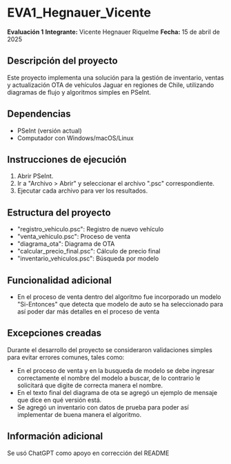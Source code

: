 # EVA1_Hegnauer_Vicente

**Evaluación 1**
**Integrante:** Vicente Hegnauer Riquelme
**Fecha:** 15 de abril de 2025  

## Descripción del proyecto
Este proyecto implementa una solución para la gestión de inventario, ventas y actualización OTA de vehículos Jaguar en regiones de Chile, utilizando diagramas de flujo y algoritmos simples en PSeInt.

## Dependencias
- PSeInt (versión actual)
- Computador con Windows/macOS/Linux

## Instrucciones de ejecución
1. Abrir PSeInt.
2. Ir a "Archivo > Abrir" y seleccionar el archivo ".psc" correspondiente.
3. Ejecutar cada archivo para ver los resultados.

## Estructura del proyecto
- "registro_vehiculo.psc": Registro de nuevo vehículo
- "venta_vehiculo.psc": Proceso de venta
- "diagrama_ota": Diagrama de OTA
- "calcular_precio_final.psc": Cálculo de precio final
- "inventario_vehiculos.psc": Búsqueda por modelo

## Funcionalidad adicional
- En el proceso de venta dentro del algoritmo fue incorporado un modelo "Si-Entonces" que detecta que modelo de auto se ha seleccionado para así poder dar más detalles en el proceso de venta

## Excepciones creadas
Durante el desarrollo del proyecto se consideraron validaciones simples para evitar errores comunes, tales como:
- En el proceso de venta y en la busqueda de modelo se debe ingresar correctamente el nombre del modelo a buscar, de lo contrario le solicitará que digite de correcta manera el nombre.
- En el texto final del diagrama de ota se agregó un ejemplo de mensaje que dice en qué versión está.
- Se agregó un inventario con datos de prueba para poder así implementar de buena manera el algoritmo.

## Información adicional
Se usó ChatGPT como apoyo en corrección del README

